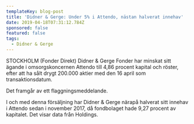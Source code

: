 ```yaml
---
templateKey: blog-post
title: 'Didner & Gerge: Under 5% i Attendo, nästan halverat innehav'
date: 2019-04-18T07:31:12.784Z
sponsored: false
featured: false
tags:
  - Didner & Gerge
---
```

STOCKHOLM (Fonder Direkt) Didner & Gerge Fonder har minskat sitt ägande i omsorgskoncernen Attendo till 4,86 procent kapital och röster, efter att ha sålt drygt 200.000 aktier med den 16 april som transaktionsdatum.



Det framgår av ett flaggningsmeddelande.



I och med denna försäljning har Didner & Gerge närapå halverat sitt innehav i Attendo sedan i november 2017, då fondbolaget hade 9,27 procent av kapitalet. Det visar data från Holdings.
